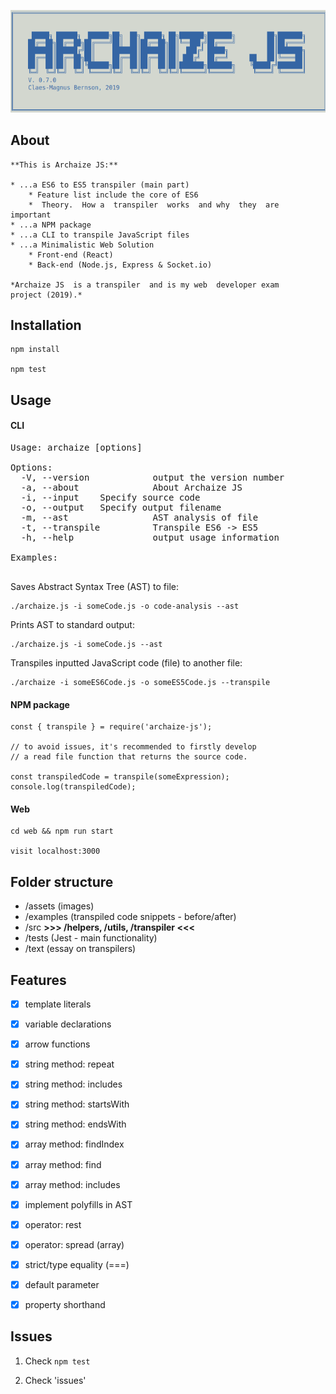 ![logo](assets/logo.png)

## About
```
**This is Archaize JS:**

* ...a ES6 to ES5 transpiler (main part)
    * Feature list include the core of ES6
    *  Theory.  How a  transpiler  works  and why  they  are
important
* ...a NPM package
* ...a CLI to transpile JavaScript files
* ...a Minimalistic Web Solution 
    * Front-end (React)
    * Back-end (Node.js, Express & Socket.io)

*Archaize JS  is a transpiler  and is my web  developer exam
project (2019).*

```

## Installation

```
npm install

npm test

```


## Usage


#### CLI
<pre>
Usage: archaize [options]

Options:
  -V, --version            output the version number
  -a, --about              About Archaize JS
  -i, --input <filename>   Specify source code
  -o, --output <filename>  Specify output filename
  -m, --ast                AST analysis of file
  -t, --transpile          Transpile ES6 -> ES5
  -h, --help               output usage information

Examples:

</pre>
Saves Abstract Syntax Tree (AST) to file:

```
./archaize.js -i someCode.js -o code-analysis --ast
```

Prints AST to standard output:
```
./archaize.js -i someCode.js --ast
```

Transpiles inputted JavaScript code (file) to another file:
```
./archaize -i someES6Code.js -o someES5Code.js --transpile
```

#### NPM package

```
const { transpile } = require('archaize-js');

// to avoid issues, it's recommended to firstly develop
// a read file function that returns the source code.

const transpiledCode = transpile(someExpression);
console.log(transpiledCode);
```

#### Web

```
cd web && npm run start 

visit localhost:3000

```


## Folder structure

- /assets (images)
- /examples (transpiled code snippets - before/after)
- /src **>>> /helpers, /utils, /transpiler <<<**
- /tests (Jest - main functionality)
- /text (essay on transpilers)



## Features

- [x] template literals
- [x] variable declarations
- [x] arrow functions
- [x] string method: repeat
- [x] string method: includes
- [x] string method: startsWith
- [x] string method: endsWith
- [x] array method: findIndex
- [x] array method: find
- [x] array method: includes
- [x] implement polyfills in AST   
- [x] operator: rest
- [x] operator: spread (array)
- [x] strict/type equality (===)
- [x] default parameter
- [x] property shorthand


## Issues

1) Check `npm test`

2) Check 'issues'


